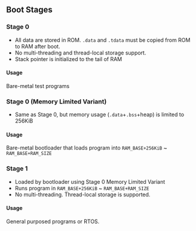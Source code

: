 ## Boot Stages

### Stage 0

- All data are stored in ROM. `.data` and `.tdata` must be copied from ROM to RAM after boot.
- No multi-threading and thread-local storage support.
- Stack pointer is initialized to the tail of RAM

#### Usage

Bare-metal test programs

### Stage 0 (Memory Limited Variant)

- Same as Stage 0, but memory usage (`.data`+`.bss`+heap) is limited to 256KiB

#### Usage

Bare-metal bootloader that loads program into `RAM_BASE+256KiB` ~ `RAM_BASE+RAM_SIZE`

### Stage 1

- Loaded by bootloader using Stage 0 Memory Limited Variant
- Runs program in `RAM_BASE+256KiB` ~ `RAM_BASE+RAM_SIZE`
- No multi-threading. Thread-local storage is supported.

#### Usage

General purposed programs or RTOS.